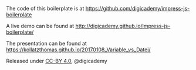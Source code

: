 The code of this boilerplate is at https://github.com/digicademy/impress-js-boilerplate

A live demo can be found at http://digicademy.github.io/impress-js-boilerplate/

The presentation can be found at https://kollatzthomas.github.io/20170108_Variable_vs_Datei/

Released under [CC-BY 4.0](https://creativecommons.org/licenses/by/4.0/), @digicademy
